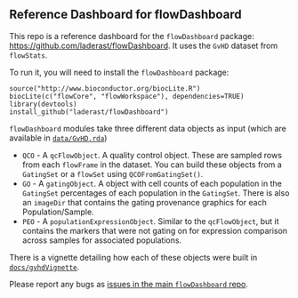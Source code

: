 ## Reference Dashboard for flowDashboard

This repo is a reference dashboard for the `flowDashboard` package: 
https://github.com/laderast/flowDashboard. It uses the `GvHD` dataset from `flowStats`.

To run it, you will need to install the `flowDashboard` package: 

```
source("http://www.bioconductor.org/biocLite.R")
biocLite(c("flowCore", "flowWorkspace"), dependencies=TRUE)
library(devtools)
install_github("laderast/flowDashboard")
```

`flowDashboard` modules take three different data objects as input (which are available in [`data/GvHD.rda`](data/GvHD.rda))

+ `QCO` - A `qcFlowObject`. A quality control object. These are sampled rows from each `flowFrame` in the 
dataset. You can build these objects from a `GatingSet` or a `flowSet`  using `QCOFromGatingSet()`.
+ `GO` - A `gatingObject`. A object with cell counts of each population in the `GatingSet` percentages of
each population in the `GatingSet`. There is also an `imageDir` that contains the gating provenance graphics
for each Population/Sample.
+ `PEO` - A `populationExpressionObject`. Similar to the `qcFlowObject`, but it contains the markers that were
not gating on for expression comparison across samples for associated populations.

There is a vignette detailing how each of these objects were built in [`docs/gvhdVignette`](docs/gvhdVignette.html). 

Please report any bugs as [issues in the main `flowDashboard` repo](https://github.com/laderast/flowDashboard/issues/).